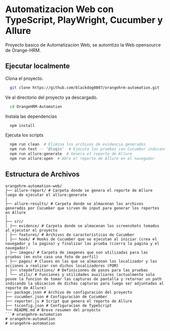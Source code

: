 
# Automatizacion Web con TypeScript, PlayWright, Cucumber y Allure

Proyecto basico de Automatizacion Web, se automtizo la Web opensource de Orange-HRM.





## Ejecutar localmente

Clona el proyecto.

```bash
  git clone https://github.com/blackdog0807/orangehrm-automation.git
```

Ve al directorio del proyecto ya descargado.

```bash
  cd OrangeHRM-Automation
```

Instala las dependencias

```bash
  npm install
```

Ejecuta los scripts

```bash
  npm run clean  # Elimina los archivos de evidencia generados
  npm run test -- '@login'  # Ejecuta las pruebas con Cucumber indicando el Feature a ejecutar utilizando -- '@abcde'
  npm run allure:generate  # Genera el reporte de Allure
  npm run allure:open  # Abre el reporte de Allure en el navegador
```

## Estructura de Archivos
```
orangehrm-automation-web/ 
├── allure-report/ # Carpeta donde se genera el reporte de Allure luego de ejecutar el allure:generate
│
├── allure-results/ # Carpeta donde se almacenan los archivos generados por Cucumber que sirven de input para generar los reportes en Allure
│
├── src/
│ ├── evidence/ # Carpeta donde se almacenan los screenshots tomados al ejecutar el proyecto
│ ├── features/ # Archivos de características de Cucumber 
│ ├── hook/ # Hooks de Cucumber que se ejecutan al iniciar (crea el navegador y la pagina) y finalizar las prueba (cierra la pagina y el navegador) 
│ ├── images/ # Carpeta de imagenes que son utilizadas para las pruebas (en este caso una foto de perfil)
│ ├── pages/ # Clases en las que se almacenan los localizador y las acciones a realizar con dichos localizadores (POM)
│ ├── stepdefinitions/ # Definiciones de pasos para las pruebas 
│ └── utils/ # Funciones y utilidades auxiliares (actualmente solo posee la funcion de tomar las capturas de pantalla y retornar un path indicando la ubicacion de dichas capturas para luego ser adjuntadas al reporte de Allure)
├── package.json # Archivo de configuración del proyecto 
├── cucumber.json # Configuración de Cucumber
├── reporter.js # Script que genera el reporte de Allure
├── tsconfig.json # Configuracion de TypeScript
└── README.md # Breve resumen del proyecto
```# orangehrm-automation
# orangehrm-automation
# orangehrm-automation
